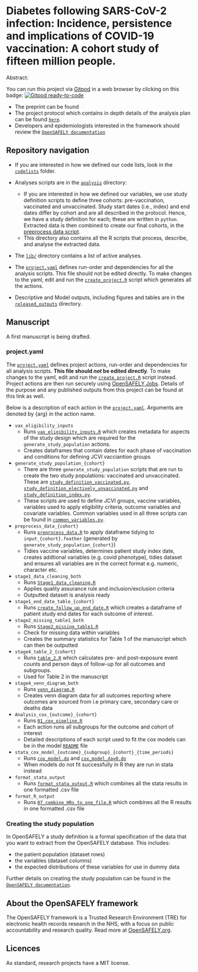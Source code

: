 # Diabetes following SARS-CoV-2 infection: Incidence, persistence and implications of COVID-19 vaccination: A cohort study of fifteen million people.

Abstract:

You can run this project via [Gitpod](https://gitpod.io) in a web browser by clicking on this badge: [![Gitpod ready-to-code](https://img.shields.io/badge/Gitpod-ready--to--code-908a85?logo=gitpod)](https://gitpod.io/#https://github.com/opensafely/post-covid-vaccinated)

-   The preprint can be found
-   The project protocol which contains in depth details of the analysis plan can be found [`here`](./Protocol).
-   Developers and epidemiologists interested in the framework should review the [`OpenSAFELY documentation`](https://docs.opensafely.org/)

## Repository navigation

-   If you are interested in how we defined our code lists, look in the [`codelists`](./codelists) folder.

-   Analyses scripts are in the [`analysis`](./analysis) directory:

    -   If you are interested in how we defined our variables, we use study definition scripts to define three cohorts: pre-vaccination, vaccinated and unvaccinated. Study start dates (i.e., index) and end dates differ by cohort and are all described in the protocol. Hence, we have a study definition for each; these are written in `python`. Extracted data is then combined to create our final cohorts, in the [preprocess data script](analysis/preprocess_data.R).
    -   This directory also contains all the R scripts that process, describe, and analyse the extracted data.

-   The [`lib/`](./lib) directory contains a list of active analyses.

-   The [`project.yaml`](.project.yaml) defines run-order and dependencies for all the analysis scripts. This file should not be edited directly. To make changes to the yaml, edit and run the [`create_project.R`](./analysis/create_project.R) script which generates all the actions.

-   Descriptive and Model outputs, including figures and tables are in the [`released_outputs`](./release_outputs) directory.

## Manuscript

A first manuscript is being drafted.

### project.yaml

The [`project.yaml`](./project.yaml) defines project actions, run-order and dependencies for all analysis scripts. **This file should *not* be edited directly**. To make changes to the yaml, edit and run the [`create_project.R`](./analysis/create_project.R) script instead. Project actions are then run securely using [OpenSAFELY Jobs](https://jobs.opensafely.org/repo/https%253A%252F%252Fgithub.com%252Fopensafely%252Fpost-covid-vaccinated). Details of the purpose and any published outputs from this project can be found at this link as well.

Below is a description of each action in the [`project.yaml`](./project.yaml). Arguments are denoted by {arg} in the action name.

-   `vax_eligibility_inputs`
    -   Runs [`vax_eligibility_inputs.R`](./analysis/vax_eligibility_inputs.R) which creates metadata for aspects of the study design which are required for the `generate_study_population` actions.
    -   Creates dataframes that contain dates for each phase of vaccination and conditions for defining JCVI vacciantion groups
-   `generate_study_population_{cohort}`
    -   There are three `generate_study_population` scripts that are run to create the two study populations: vaccinated and unvaccinated. These are [`study_definition_vaccinated.py`](./analysis/study_definition_vaccinated.py), [`study_definition_electively_unvaccinated.py`](./analysis/study_definition_electively_unvaccinated.py) and [`study_definition_index.py`](./analysis/study_definition_index.py).
    -   These scripts are used to define JCVI groups, vaccine variables, variables used to apply eligibility criteria, outcome variables and covariate variables. Common variables used in all three scripts can be found in [`common_variables.py`](./analysis/common_variables.py).
-   `preprocess_data_{cohort}`
    -   Runs [`preprocess_data.R`](./analysis/preprocess/preprocess_data.R) to apply dataframe tidying to `input_{cohort}.feather` (generated by `generate_study_population_{cohort}`)
    -   Tidies vaccine variables, determines patient study index date, creates addtional variables (e.g. covid phenotype), tidies dataset and ensures all variables are in the correct format e.g. numeric, character etc.
-   `stage1_data_cleaning_both`
    -   Runs [`Stage1_data_cleaning.R`](./analysis/preprocess/Stage1_data_cleaning.R)
    -   Applies quality assurance rule and inclusion/exclusion criteria
    -   Outputted dataset is analysis ready
-   `stage1_end_date_table_{cohort}`
    -   Runs [`create_follow_up_end_date.R`](./analysis/preprocess/create_follow_up_end_date.R) which creates a dataframe of patient study end dates for each outcome of interest.
-   `stage2_missing_table1_both`
    -   Runs [`Stage2_missing_table1.R`](./analysis/descriptives/Stage2_missing_table1.R)
    -   Check for missing data within variables
    -   Creates the summary statistics for Table 1 of the manuscript which can then be outputted
-   `stage4_table_2_{cohort}`
    -   Runs [`table_2.R`](./analysis/descriptives/table_2.R) which calculates pre- and post-exposure event counts and person days of follow-up for all outcomes and subgroups.
    -   Used for Table 2 in the manuscript
-   `stage4_venn_diagram_both`
    -   Runs [`venn_diagram.R`](./anlaysis/descriptives/venn_diagram.R)
    -   Creates venn diagram data for all outcomes reporting where outcomes are sourced from i.e primary care, secondary care or deaths data
-   `Analysis_cox_{outcome}_{cohort}`
    -   Runs [`01_cox_pipeline.R`](./analysis/model/01_cox_pipeline.R)
    -   Each action runs all subgroups for the outcome and cohort of interest
    -   Detailed descriptions of each script used to fit the cox models can be in the model [`README`](./analysis/model/README_model_scripts.md) file
-   `stata_cox_model_{outcome}_{subgroup}_{cohort}_{time_periods}`
    -   Runs [`cox_model.do`](./analysis/cox_model.do) and [`cox_model_day0.do`](./analysis/cox_model_day0.do)
    -   When models do not fit successfully in R they are run in stata instead
-   `format_stata_output`
    -   Runs [`format_stata_output.R`](./analysis/format_stata_output.R) which combines all the stata results in one formatted .csv file
-   `format_R_output`
    -   Runs [`07_combine_HRs_to_one_file.R`](./analysis/model/07_combine_HRs_to_one_file.R) which combines all the R results in one formatted .csv file

### Creating the study population

In OpenSAFELY a study definition is a formal specification of the data that you want to extract from the OpenSAFELY database. This includes:

-   the patient population (dataset rows)
-   the variables (dataset columns)
-   the expected distributions of these variables for use in dummy data

Further details on creating the study population can be found in the [`OpenSAFELY documentation`](https://docs.opensafely.org/study-def/).

## About the OpenSAFELY framework

The OpenSAFELY framework is a Trusted Research Environment (TRE) for electronic health records research in the NHS, with a focus on public accountability and research quality. Read more at [OpenSAFELY.org](https://opensafely.org).

## Licences

As standard, research projects have a MIT license.

